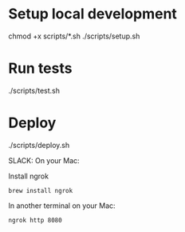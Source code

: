 # Setup local development
chmod +x scripts/*.sh
./scripts/setup.sh

# Run tests
./scripts/test.sh

# Deploy
./scripts/deploy.sh


SLACK:
On your Mac:

Install ngrok
```
brew install ngrok
```

In another terminal on your Mac:
```
ngrok http 8080
```
